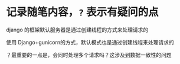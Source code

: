 # 记录随笔内容，`?` 表示有疑问的点

django 的框架默认服务器是通过创建线程的方式来处理请求的

使用 Django+gunicorn的方式，默认模式也是通过创建线程来处理请求的

？最重要的一点是，会同时处理多个请求吗？这涉及到数据一致性的问题